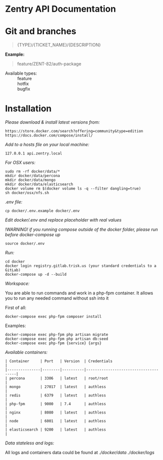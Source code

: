 # Zentry API Documentation

# Git and branches

> {TYPE}/{TICKET_NAME}/{DESCRIPTION}

**Example:**

> feature/ZENT-82/auth-package

<dl>
  <dt>Available types:</dt>
  <dd>feature</dd>
  <dd>hotfix</dd>
  <dd>bugfix</dd>
</dl>

# Installation

*Please download & install latest versions from:*

```
https://store.docker.com/search?offering=community&type=edition
https://docs.docker.com/compose/install/
```

*Add to a hosts file on your local machine:*

```
127.0.0.1 api.zentry.local
```

*For OSX users:*

```
sudo rm -rf docker/data/*
mkdir docker/data/percona
mkdir docker/data/mongo
mkdir docker/data/elasticsearch
docker volume rm $(docker volume ls -q --filter dangling=true)
sh docker/osx/nfs.sh
```

*.env file:*

```
cp docker/.env.example docker/.env
```

*Edit docker/.env and replace placeholder with real values*

*!WARNING! if you running compose outside of the docker folder, please run before docker-compose up*
```
source docker/.env
```

*Run:*
```
cd docker
docker login registry.gitlab.trisk.us (your standard credentials to a GitLab)
docker-compose up -d --build
```

*Workspace:*

You are able to run commands and work in a php-fpm container.
It allows you to run any needed command without ssh into it

First of all:

```
docker-compose exec php-fpm composer install
```

Examples:

```
docker-compose exec php-fpm php artisan migrate
docker-compose exec php-fpm php artisan db:seed
docker-compose exec php-fpm {service} {args}
```

*Available containers:*

```
| Container     | Port   | Version  | Credentials                          |
|---------------|--------|----------|--------------------------------------|
| percona       | 3306   | latest   | root/root                            |
| mongo         | 27017  | latest   | authless                             |
| redis         | 6379   | latest   | authless                             |
| php-fpm       | 9000   | 7.4      | authless                             |
| nginx         | 8080   | latest   | authless                             |
| node          | 6001   | latest   | authless                             |
| elasticsearch | 9200   | latest   | authless                             |

```

*Data stateless and logs:*

All logs and containers data could be found at *./docker/data* *./docker/logs*


